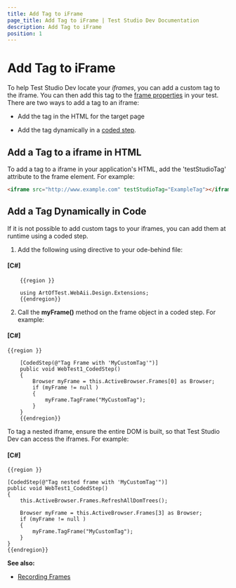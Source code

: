 ```yaml
---
title: Add Tag to iFrame
page_title: Add Tag to iFrame | Test Studio Dev Documentation
description: Add Tag to iFrame
position: 1
---
```

# Add Tag to iFrame #

To help Test Studio Dev locate your _iframes_, you can add a custom tag to the iframe. You can then add this tag to the <a href="/features/specific-recording-scenario/frames" target="_blank">frame properties</a> in your test. There are two ways to add a tag to an iframe:

* Add the tag in the HTML for the target page

* Add the tag dynamically in a <a href="code-in-test/features-in-code#Coded-Step" target="_blank">coded step</a>.

## Add a Tag to a iframe in HTML ##

To add a tag to a iframe in your application's HTML, add the 'testStudioTag' attribute to the frame element. For example:

```HTML
<iframe src="http://www.example.com" testStudioTag="ExampleTag"></iframe>
```

## Add a Tag Dynamically in Code ##

If it is not possible to add custom tags to your iframes, you can add them at runtime using a coded step.

1. Add the following using directive to your ode-behind file:

#### __[C#]__

		{{region }}

		using ArtOfTest.WebAii.Design.Extensions;
		{{endregion}}

2. Call the **myFrame()** method on the frame object in a coded step. For example:

#### __[C#]__

	{{region }}

		[CodedStep(@"Tag Frame with 'MyCustomTag'")]
		public void WebTest1_CodedStep()
		{
			Browser myFrame = this.ActiveBrowser.Frames[0] as Browser;
			if (myFrame != null )
			{
				myFrame.TagFrame("MyCustomTag");
			}          
		}
		{{endregion}}

To tag a nested iframe, ensure the entire DOM is built, so that Test Studio Dev can access the iframes. For example:

#### __[C#]__

	{{region }}	

	[CodedStep(@"Tag nested frame with 'MyCustomTag'")]
	public void WebTest1_CodedStep()
	{
		this.ActiveBrowser.Frames.RefreshAllDomTrees();
	
		Browser myFrame = this.ActiveBrowser.Frames[3] as Browser;
		if (myFrame != null )
		{
			myFrame.TagFrame("MyCustomTag");
		}
	}
	{{endregion}}

__See also:__

* <a href="/features/specific-recording-scenario/frames" target="_blank">Recording Frames</a>